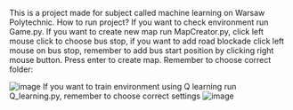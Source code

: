 This is a project made for subject called machine learning on Warsaw Polytechnic.
How to run project?
If you want to check environment run Game.py.
If you want to create new map run MapCreator.py, click left mouse click to choose bus stop, if you want to add road blockade click left mouse on bus stop, 
remember to add bus start position by clicking right mouse button. Press enter to create map. Remember to choose correct folder:

![image](https://github.com/tomaszewski525/UMA/assets/75726290/ce281d7b-f4ef-43c7-be3e-98d0c3c6b949)
If you want to train environment using Q learning run Q_learning.py, remember to choose correct settings
![image](https://github.com/tomaszewski525/UMA/assets/75726290/b9e16ddb-0550-4cec-80f5-c35fccaf22c7)

